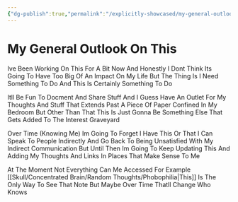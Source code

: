 ```yaml
---
{"dg-publish":true,"permalink":"/explicitly-showcased/my-general-outlook-on-this/","title":"My General Outlook On This","dgShowLocalGraph":false,"noteIcon":""}
---
```



# My General Outlook On This

Ive Been Working On This For A Bit Now And Honestly I Dont Think Its Going To Have Too Big Of An Impact On My Life But The Thing Is I Need Something To Do And This Is Certainly Something To Do

Itll Be Fun To Docment And Share Stuff And I Guess Have An Outlet For My Thoughts And Stuff That Extends Past A Piece Of Paper Confined In My Bedroom But Other Than That This Is Just Gonna Be Something Else That Gets Added To The Interest Graveyard

Over Time (Knowing Me) Im Going To Forget I Have This Or That I Can Speak To People Indirectly And Go Back To Being Unsatisfied With My Indirect Communication But Until Then Im Going To Keep Updating This And Adding My Thoughts And Links In Places That Make Sense To Me

At The Moment Not Everything Can Me Accessed
For Example [[Skull/Concentrated Brain/Random Thoughts/Phobophilia\|This]] Is The Only Way To See That Note
But Maybe Over Time Thatll Change
Who Knows